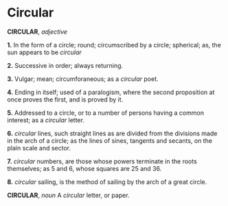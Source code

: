 # Circular

**CIRCULAR**, _adjective_

**1.** In the form of a circle; round; circumscribed by a circle; spherical; as, the sun appears to be _circular_

**2.** Successive in order; always returning.

**3.** Vulgar; mean; circumforaneous; as a _circular_ poet.

**4.** Ending in itself; used of a paralogism, where the second proposition at once proves the first, and is proved by it.

**5.** Addressed to a circle, or to a number of persons having a common interest; as a _circular_ letter.

**6.** _circular_ lines, such straight lines as are divided from the divisions made in the arch of a circle; as the lines of sines, tangents and secants, on the plain scale and sector.

**7.** _circular_ numbers, are those whose powers terminate in the roots themselves; as 5 and 6, whose squares are 25 and 36.

**8.** _circular_ sailing, is the method of sailing by the arch of a great circle.

**CIRCULAR**, _noun_ A _circular_ letter, or paper.
